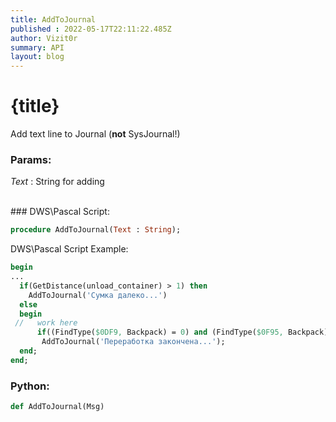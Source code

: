 ```yaml
---
title: AddToJournal
published : 2022-05-17T22:11:22.485Z
author: Vizit0r
summary: API
layout: blog
---
```


# {title}

Add text line to Journal (**not** SysJournal!)

### Params:

  *Text* : String for adding


<br> 
### DWS\Pascal Script:

```pascal
procedure AddToJournal(Text : String);
```


DWS\Pascal Script Example:
```pascal
begin
...
  if(GetDistance(unload_container) > 1) then 
    AddToJournal('Сумка далеко...')
  else 
  begin
 //   work here
      if((FindType($0DF9, Backpack) = 0) and (FindType($0F95, Backpack) = 0) and (FindType($0FA0, Backpack) = 0)) then begin
       AddToJournal('Переработка закончена...');
  end;
end;
```


### Python:

```python
def AddToJournal(Msg)
```
